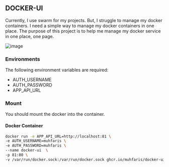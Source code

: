 ## DOCKER-UI

Currently, I use swarm for my projects. But, I struggle to manage my docker containers. I need a simple way to manage my docker containers in one place.
The purpose of this project is to help me manage my docker service in one place, one page.

![image](https://github.com/user-attachments/assets/42266179-f64e-44c8-b64c-fac43fcbb105)

### Environments

The following environment variables are required:

- AUTH_USERNAME
- AUTH_PASSWORD
- APP_API_URL

### Mount

You should mount the docker into the container.

#### Docker Container

```bash
docker run -e APP_API_URL=http://localhost:81 \
-e AUTH_USERNAME=muhfaris \
-e AUTH_PASSWORD=muhfaris \
--name docker-ui  \
-p 81:80 \
-v /var/run/docker.sock:/var/run/docker.sock ghcr.io/muhfaris/docker-ui:<version>

```
